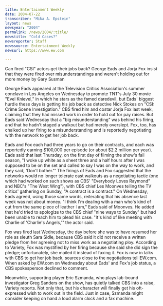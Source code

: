 ```yaml
---
title: Entertainment Weekly
date: 2004-07-22
transcriber: "Mika A. Epstein"
layout: news
newsyear: "2004"
permalink: /news/2004/:title/
newstitle: "Cold Cases?"
newsreporter: Staff
newssource: Entertainment Weekly
newsurl: https://www.ew.com

---
```


Can fired "CSI" actors get their jobs back? George Eads and Jorja Fox insist that they were fired over misunderstandings and weren't holding out for more money by Gary Susman

George Eads appeared at the Television Critics Association's summer conclave in Los Angeles on Wednesday to promote TNT's July 30 movie "Evel Knievel," in which he stars as the famed daredevil, but Eads' biggest hurdle these days is getting his job back as detective Nick Stokes on "CSI: Crime Scene Investigation." CBS fired him and costar Jorja Fox last week, claiming that they had missed work in order to hold out for pay raises. But Eads said Wednesday that a "big misunderstanding" was behind his firing, and that he hadn't staged a walkout but had merely overslept. Fox, too, has chalked up her firing to a misunderstanding and is reportedly negotiating with the network to get her job back.

Eads and Fox each had three years to go on their contracts, and each was reportedly earning $100,000 per episode (or about $2.2 million per year). Eads said that last Thursday, on the first day of filming the show's fall season, "I woke up white as a sheet three and a half hours after I was supposed to be on the set and called to say I was on the way to work, and they said, 'Don't bother."' The firings of Eads and Fox suggested that the networks would no longer tolerate cast walkouts as a negotiating tactic (one which had worked on such shows as CBS' "Everybody Loves Raymond" and NBC's "The West Wing"), with CBS chief Les Moonves telling the TV critics' gathering on Sunday, "A contract is a contract." On Wednesday, Eads agreed, using those same words, reiterating that his absence last week was not about money. "I think I'm dealing with a man who's kind of cut from the same piece of leather I am," Eads said of Moonves. He added that he'd tried to apologize to the CBS chief "nine ways to Sunday" but had been unable to reach him to plead his case. "It's kind of like meeting with Charlie of 'Charlie's Angels,"' the actor said.

Fox was fired last Wednesday, the day before she was to have resumed her role as sleuth Sara Sidle, because CBS said it did not receive a written pledge from her agreeing not to miss work as a negotiating ploy. According to Variety, Fox was mystified by her firing because she said she did sign the pledge; unfortunately, she mailed it instead of faxing it. Fox is now in talks with CBS to get her job back, sources close to the negotiations tell EW.com. When asked by EW.com on Wednesday about Eads' and Fox's job status, a CBS spokesperson declined to comment.

Meanwhile, supporting player Eric Szmanda, who plays lab-bound investigator Greg Sanders on the show, has quietly talked CBS into a raise, Variety reports. Not only that, but his character will finally get his oft-expressed wish to work out in the field. Just in case, Szmanda might consider keeping on hand a loud alarm clock and a fax machine.
